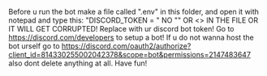Before u run the bot make a file called ".env" in this folder, and open it with notepad and type this: "DISCORD_TOKEN = <ur bot token>" NO "" OR <> IN THE FILE OR IT WILL GET CORRUPTED! Replace <ur bot token> with ur discord bot token! Go to https://discord.com/developers to setup a bot!
If u do not wanna host the bot urself go to https://discord.com/oauth2/authorize?client_id=814330255002042378&scope=bot&permissions=2147483647
also dont delete anything at all.
Have fun!